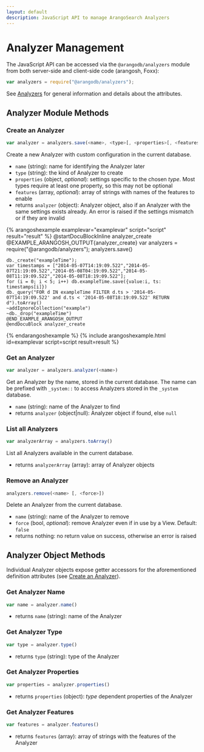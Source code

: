 ```yaml
---
layout: default
description: JavaScript API to manage ArangoSearch Analyzers
---
```

Analyzer Management
===================

The JavaScript API can be accessed via the `@arangodb/analyzers` module from
both server-side and client-side code (arangosh, Foxx):

```js
var analyzers = require("@arangodb/analyzers");
```

See [Analyzers](arangosearch-analyzers.html) for general information and
details about the attributes.

Analyzer Module Methods
-----------------------

### Create an Analyzer

```js
var analyzer = analyzers.save(<name>, <type>[, <properties>[, <features>]])
```

Create a new Analyzer with custom configuration in the current database.

- `name` (string): name for identifying the Analyzer later
- `type` (string): the kind of Analyzer to create
- `properties` (object, _optional_): settings specific to the chosen *type*.
  Most types require at least one property, so this may not be optional
- `features` (array, _optional_): array of strings with names of the features
  to enable
- returns `analyzer` (object): Analyzer object, also if an Analyzer with the
  same settings exists already. An error is raised if the settings mismatch
  or if they are invalid

{% arangoshexample examplevar="examplevar" script="script" result="result" %}
    @startDocuBlockInline analyzer_create
    @EXAMPLE_ARANGOSH_OUTPUT{analyzer_create}
    var analyzers = require("@arangodb/analyzers");
    analyzers.save()

    db._create("exampleTime");
    var timestamps = ["2014-05-07T14:19:09.522","2014-05-07T21:19:09.522","2014-05-08T04:19:09.522","2014-05-08T11:19:09.522","2014-05-08T18:19:09.522"];
    for (i = 0; i < 5; i++) db.exampleTime.save({value:i, ts: timestamps[i]})
    db._query("FOR d IN exampleTime FILTER d.ts > '2014-05-07T14:19:09.522' and d.ts < '2014-05-08T18:19:09.522' RETURN d").toArray()
    ~addIgnoreCollection("example")
    ~db._drop("exampleTime")
    @END_EXAMPLE_ARANGOSH_OUTPUT
    @endDocuBlock analyzer_create
{% endarangoshexample %}
{% include arangoshexample.html id=examplevar script=script result=result %}

### Get an Analyzer

```js
var analyzer = analyzers.analyzer(<name>)
```

Get an Analyzer by the name, stored in the current database. The name can be
prefixed with `_system::` to access Analyzers stored in the `_system` database.

- `name` (string): name of the Analyzer to find
- returns `analyzer` (object\|null): Analyzer object if found, else `null`

### List all Analyzers

```js
var analyzerArray = analyzers.toArray()
```

List all Analyzers available in the current database.

- returns `analyzerArray` (array): array of Analyzer objects

### Remove an Analyzer

```js
analyzers.remove(<name> [, <force>])
```

Delete an Analyzer from the current database.

- `name` (string): name of the Analyzer to remove
- `force` (bool, _optional_): remove Analyzer even if in use by a View.
  Default: `false`
- returns nothing: no return value on success, otherwise an error is raised

Analyzer Object Methods
-----------------------

Individual Analyzer objects expose getter accessors for the aforementioned
definition attributes (see [Create an Analyzer](#create-an-analyzer)).

### Get Analyzer Name

```js
var name = analyzer.name()
```

- returns `name` (string): name of the Analyzer

### Get Analyzer Type

```js
var type = analyzer.type()
```

- returns `type` (string): type of the Analyzer

### Get Analyzer Properties

```js
var properties = analyzer.properties()
```

- returns `properties` (object): *type* dependent properties of the Analyzer

### Get Analyzer Features

```js
var features = analyzer.features()
```

- returns `features` (array): array of strings with the features of the Analyzer
